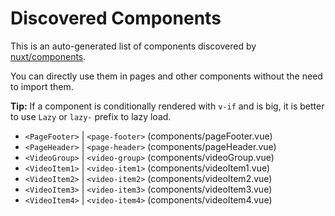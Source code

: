 # Discovered Components

This is an auto-generated list of components discovered by [nuxt/components](https://github.com/nuxt/components).

You can directly use them in pages and other components without the need to import them.

**Tip:** If a component is conditionally rendered with `v-if` and is big, it is better to use `Lazy` or `lazy-` prefix to lazy load.

- `<PageFooter>` | `<page-footer>` (components/pageFooter.vue)
- `<PageHeader>` | `<page-header>` (components/pageHeader.vue)
- `<VideoGroup>` | `<video-group>` (components/videoGroup.vue)
- `<VideoItem1>` | `<video-item1>` (components/videoItem1.vue)
- `<VideoItem2>` | `<video-item2>` (components/videoItem2.vue)
- `<VideoItem3>` | `<video-item3>` (components/videoItem3.vue)
- `<VideoItem4>` | `<video-item4>` (components/videoItem4.vue)
